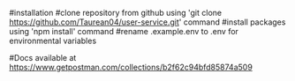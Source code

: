 #installation
    #clone repository from github using 'git clone https://github.com/Taurean04/user-service.git' command
    #install packages using 'npm install' command
    #rename .example.env to .env for environmental variables

#Docs available at
https://www.getpostman.com/collections/b2f62c94bfd85874a509